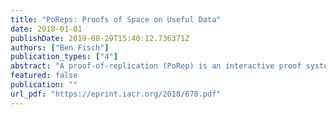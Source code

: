 ```yaml
---
title: "PoReps: Proofs of Space on Useful Data"
date: 2018-01-01
publishDate: 2019-08-29T15:40:12.736371Z
authors: ["Ben Fisch"]
publication_types: ["4"]
abstract: "A proof-of-replication (PoRep) is an interactive proof system in which a prover defends a publicly verifiable claim that it is dedicating unique resources to storing one or more retrievable replicas of a data file. In this sense a PoRep is both a proof of space (PoS) and a proof of retrievability (PoR). This paper establishes a foundation for PoReps, exploring both their capabilities and their limitations. While PoReps may unconditionally demonstrate possession of data, they fundamentally cannot guarantee that the data is stored redundantly. Furthermore, as PoReps are proofs of space, they must rely either on rational time/space tradeoffs or timing bounds on the online prover's runtime. We introduce a rational security notion for PoReps called-rational replication based on the notion of an-Nash equilibrium, which captures the property that a server does not gain any significant advantage by storing its data in any other (non-redundant) format. We apply our definitions to formally analyze two recently proposed PoRep constructions based on verifiable delay functions and depth robust graphs. Lastly, we reflect on a notable application of PoReps-its unique suitability as a Nakamoto consensus mechanism that replaces proof-of-work with PoReps on real data, simultaneously incentivizing and subsidizing the cost of file storage."
featured: false
publication: ""
url_pdf: "https://eprint.iacr.org/2018/678.pdf"
---
```


